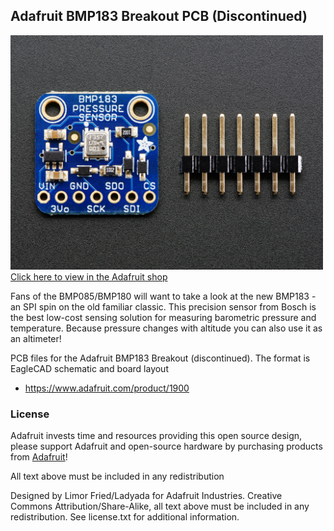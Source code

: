 ## Adafruit BMP183 Breakout PCB (Discontinued)
<a href="http://www.adafruit.com/products/1900"><img src="assets/image.jpg?raw=true" width="500px"><br/>
Click here to view in the Adafruit shop</a>

Fans of the BMP085/BMP180 will want to take a look at the new BMP183 - an SPI spin on the old familiar classic. This precision sensor from Bosch is the best low-cost sensing solution for measuring barometric pressure and temperature. Because pressure changes with altitude you can also use it as an altimeter!

PCB files for the Adafruit BMP183 Breakout (discontinued). The format is EagleCAD schematic and board layout
- https://www.adafruit.com/product/1900

### License

Adafruit invests time and resources providing this open source design, please support Adafruit and open-source hardware by purchasing products from [Adafruit](https://www.adafruit.com)!

All text above must be included in any redistribution

Designed by Limor Fried/Ladyada for Adafruit Industries.
Creative Commons Attribution/Share-Alike, all text above must be included in any redistribution. 
See license.txt for additional information.
